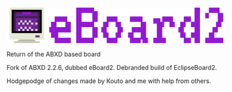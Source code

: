 ![eBoard2](https://raw.githubusercontent.com/Eclipse-Community/eBoard2/master/img/themes/default/logo.gif?raw=true)

Return of the ABXD based board

Fork of ABXD 2.2.6, dubbed eBoard2. Debranded build of EclipseBoard2.

Hodgepodge of changes made by Kouto and me with help from others.
